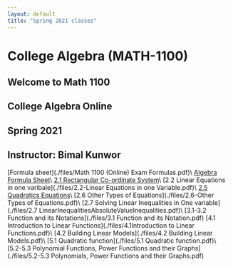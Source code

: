 ```yaml
---
layout: default
title: "Spring 2021 classes"
---
```


# College Algebra (MATH-1100)


## Welcome to Math 1100 
## College Algebra Online
## Spring 2021
## Instructor: Bimal Kunwor

[Formula sheet](./files/Math 1100 (Online) Exam Formulas.pdf)\\
[Algebra Formula Sheet](./files/algebraformulas.pdf)\\
[2.1 Rectangular Co-ordinate System](./files/2.1-RectangularCoordinateSystem.pdf)\\
[2.2 Linear Equations in one varibale](./files/2.2-Linear Equations in one Variable.pdf)\\
[2.5 Quadratics Equations](./files/2.5-SolvingQuadraticEquations.pdf)\\
[2.6 Other Types of Equations](./files/2.6-Other Types of Equations.pdf)\\
[2.7 Solving Linear Inequalities in One variable](./files/2.7 LinearInequalitiesAbsoluteValueInequalities.pdf)\\
[3.1-3.2 Function and its Notations](./files/3.1 Function and its Notation.pdf)
[4.1 Introduction to Linear Functions](./files/4.1Introduction to Linear Functions.pdf)\\
[4.2 Building Linear Models](./files/4.2 Building Linear Models.pdf)\\
[5.1 Quadratic function](./files/5.1 Quadratic function.pdf)\\
[5.2-5.3 Polynomial Functions, Power Functions and their Graphs](./files/5.2-5.3 Polynomials, Power Functions and their Graphs.pdf)